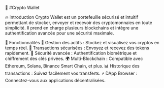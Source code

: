 🚀 #Crypto Wallet

🔥 Introduction
Crypto Wallet est un portefeuille sécurisé et intuitif permettant de stocker, envoyer et recevoir des cryptomonnaies en toute simplicité. Il prend en charge plusieurs blockchains et intègre une authentification avancée pour une sécurité maximale.

🎯 Fonctionnalités
📲 Gestion des actifs : Stockez et visualisez vos cryptos en temps réel.
🔄 Transactions sécurisées : Envoyez et recevez des tokens rapidement.
🔐 Sécurité avancée : Authentification biométrique et chiffrement des clés privées.
🌍 Multi-Blockchain : Compatible avec Ethereum, Solana, Binance Smart Chain, et plus.
📊 Historique des transactions : Suivez facilement vos transferts.
⚡ DApp Browser : Connectez-vous aux applications décentralisées.
